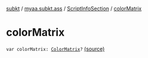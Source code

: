 [subkt](../../index.md) / [myaa.subkt.ass](../index.md) / [ScriptInfoSection](index.md) / [colorMatrix](./color-matrix.md)

# colorMatrix

`var colorMatrix: `[`ColorMatrix`](../-color-matrix/index.md)`?` [(source)](https://github.com/Myaamori/SubKt/blob/0.1.19/src/main/kotlin/myaa/subkt/ass/parser.kt#L815)